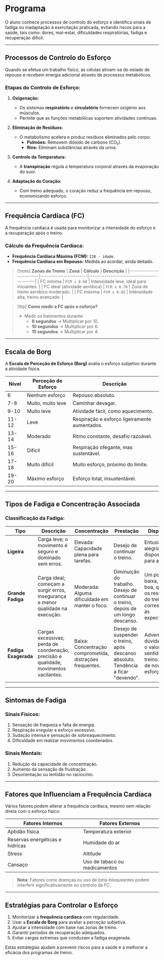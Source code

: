 # Programa

O aluno conhece processos de controlo do esforço e identifica sinais de fadiga ou inadaptação à exercitação praticada, evitando riscos para a saúde, tais como: dores, mal-estar, dificuldades respiratórias, fadiga e recuperação difícil.

---

## Processos de Controlo do Esforço

Quando se efetua um trabalho físico, as células ativam-se do estado de repouso e recebem energia adicional através de processos metabólicos.

### Etapas do Controlo de Esforço:
1. **Oxigenação:**
   - Os sistemas **respiratório** e **circulatório** fornecem oxigénio aos músculos.
   - Permite que as funções metabólicas suportem atividades contínuas.

2. **Eliminação de Resíduos:**
   - O metabolismo acelera e produz resíduos eliminados pelo corpo:
     - **Pulmões:** Removem dióxido de carbono (CO₂).
     - **Rins:** Eliminam substâncias através da urina.

3. **Controlo da Temperatura:**
   - A **transpiração** regula a temperatura corporal através da evaporação do suor.

4. **Adaptação do Coração:**
   - Com treino adequado, o coração reduz a frequência em repouso, economizando esforço.

---

## Frequência Cardíaca (FC)

A frequência cardíaca é usada para monitorizar a intensidade do esforço e a recuperação após o treino.

### Cálculo da Frequência Cardíaca:
- **Frequência Cardíaca Máxima (FCM):** `220 - idade`.
- **Frequência Cardíaca em Repouso:** Medida ao acordar, ainda deitado.

> [!note] **Zonas de Treino**
> | **Zona**                 | **Cálculo**            | **Descrição**                                |
> |--------------------------|------------------------|--------------------------------------------|
> | FC mínima                | `FCM x 0.60`          | Intensidade leve, ideal para iniciantes.   |
> | FC ideal (atividade aeróbica) | `FCM x 0.70`          | Zona de treino aeróbico moderado.          |
> | FC máxima                | `FCM x 0.85`          | Intensidade alta, treino avançado.         |

> [!tip] **Como medir a FC após o esforço?**
> - Medir os batimentos durante:
>   - **6 segundos** → Multiplicar por 10.
>   - **10 segundos** → Multiplicar por 6.
>   - **15 segundos** → Multiplicar por 4.

---

## Escala de Borg

A **Escala de Perceção de Esforço (Borg)** avalia o esforço subjetivo durante a atividade física.

| **Nível** | **Perceção de Esforço**           | **Descrição**                           |
|-----------|-----------------------------------|-----------------------------------------|
| 6         | Nenhum esforço                   | Repouso absoluto.                      |
| 7-8       | Muito, muito leve                | Caminhar devagar.                      |
| 9-10      | Muito leve                       | Atividade fácil, como aquecimento.     |
| 11-12     | Leve                             | Respiração e esforço ligeiramente aumentados. |
| 13-14     | Moderado                         | Ritmo constante, desafio razoável.     |
| 15-16     | Difícil                          | Respiração ofegante, mas sustentável.  |
| 17-18     | Muito difícil                    | Muito esforço, próximo do limite.      |
| 19-20     | Máximo esforço                   | Esforço total, insustentável.          |

---

## Tipos de Fadiga e Concentração Associada

### Classificação da Fadiga:
| **Tipo**             | **Descrição**                                                                         | **Concentração**                                         | Prestação                                                                          | Disposição                                                                            |
| -------------------- | ------------------------------------------------------------------------------------- | -------------------------------------------------------- | ---------------------------------------------------------------------------------- | ------------------------------------------------------------------------------------- |
| **Ligeira**          | Carga leve; o movimento é seguro e dominado sem erros.                                | Elevada: Capacidade plena para tarefas.                  | Desejo de continuar o treino.                                                      | Entusiasmo, alegria, disposição para a vida                                           |
| **Grande Fadiga**    | Carga ideal; começam a surgir erros, insegurança e menor qualidade na execução.       | Moderada: Alguma dificuldade em manter o foco.           | Diminuição do trabalho. Desejo de continuar o treino, depois de um longo descanso. | Um pouco baixa, mas boa, quando os resultados do treino correspondem às expectativas. |
| **Fadiga Exagerada** | Cargas excessivas; perda de coordenação, precisão e qualidade, movimentos vacilantes. | Baixa: Concentração comprometida, distrações frequentes. | Desejo de suspender o treino, após descanso absoluto. Tendência a ficar "devendo". | Advento de dúvida sobre o valor e sentido do treino. Receio de novos esforços.        |

---

## Sintomas de Fadiga

### Sinais Físicos:
1. Sensação de fraqueza e falta de energia.
2. Respiração irregular e esforço excessivo.
3. Sudação intensa e sensação de sobreaquecimento.
4. Dificuldade em realizar movimentos coordenados.

### Sinais Mentais:
1. Redução da capacidade de concentração.
2. Aumento da sensação de frustração.
3. Desorientação ou lentidão no raciocínio.

---

## Fatores que Influenciam a Frequência Cardíaca

Vários fatores podem alterar a frequência cardíaca, mesmo sem relação direta com o esforço físico:

| **Fatores Internos**              | **Fatores Externos**           |
|-----------------------------------|--------------------------------|
| Aptidão física                    | Temperatura exterior          |
| Reservas energéticas e hídricas   | Humidade do ar                |
| Stress                            | Altitude                      |
| Cansaço                           | Uso de tabaco ou medicamentos |

> **Nota:** Fatores como doenças ou uso de beta-bloqueantes podem interferir significativamente no controlo da FC.

---

## Estratégias para Controlar o Esforço

1. Monitorizar a **frequência cardíaca** com regularidade.
2. Usar a **Escala de Borg** para avaliar a perceção subjetiva.
3. Ajustar a intensidade com base nas zonas de treino.
4. Garantir períodos de recuperação adequados.
5. Evitar cargas extremas que conduzam a fadiga exagerada.

Estas estratégias ajudam a prevenir riscos para a saúde e a melhorar a eficácia dos programas de treino.

